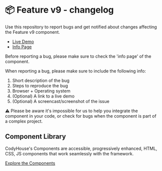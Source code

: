 # 📦 Feature v9 - changelog

Use this repository to report bugs and get notified about changes affecting the Feature v9 component.

- [Live Demo](https://codyhouse.co/ds/components/app/feature-v9)
- [Info Page](https://codyhouse.co/ds/components/info/feature-v9)

Before reporting a bug, please make sure to check the 'info page' of the component. 

When reporting a bug, please make sure to include the following info:

1. Short description of the bug
2. Steps to reproduce the bug
3. Browser + Operating system
4. (Optional) A link to a live demo
5. (Optional) A screencast/screenshot of the issue

⚠️ Please be aware it's impossible for us to help you integrate the component in your code, or check for bugs when the component is part of a complex project.

## Component Library

CodyHouse's Components are accessible, progressively enhanced, HTML, CSS, JS components that work seamlessly with the framework.

[Explore the Components](https://codyhouse.co/ds/components)

